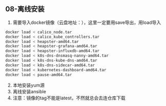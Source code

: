 ## 08-离线安装


1. 需要导入docker镜像（云盘地址：），这里一定要用save导出，用load导入
``` bash
docker load < calico_node.tar
docker load < calico_kube_controllers.tar
docker load < heapster-amd64.tar
docker load < heapster-grafana-amd64.tar
docker load < heapster-influxdb-amd64.tar
docker load < k8s-dns-dnsmasq-nanny-amd64.tar
docker load < k8s-dns-kube-dns-amd64.tar
docker load < k8s-dns-sidecar-amd64.tar
docker load < kubernetes-dashboard-amd64.tar
docker load < pause-amd64.tar
```

2. 本地安装yum源
3. 离线安装ansible
4. 注意：镜像的tag不能是latest，不然就总会去连仓库下载
